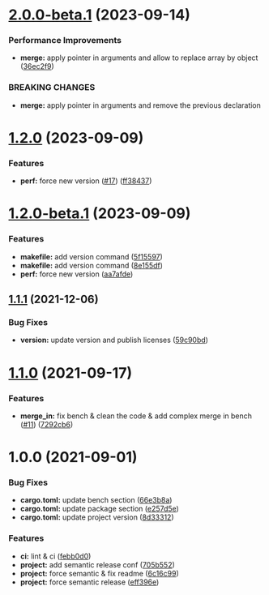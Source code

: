 # [2.0.0-beta.1](https://github.com/jmfiaschi/json_value_merge/compare/v1.1.2...v2.0.0-beta.1) (2023-09-14)


### Performance Improvements

* **merge:** apply pointer in arguments and allow to replace array by object ([36ec2f9](https://github.com/jmfiaschi/json_value_merge/commit/36ec2f99eb55a48dfe8fba20c4c145b82a2e215e))


### BREAKING CHANGES

* **merge:** apply pointer in arguments and remove the previous declaration

# [1.2.0](https://github.com/jmfiaschi/json_value_merge/compare/v1.1.2...v1.2.0) (2023-09-09)


### Features

* **perf:** force new version ([#17](https://github.com/jmfiaschi/json_value_merge/issues/17)) ([ff38437](https://github.com/jmfiaschi/json_value_merge/commit/ff3843743b44b842e56263a9c297e90577b3f9c1))

# [1.2.0-beta.1](https://github.com/jmfiaschi/json_value_merge/compare/v1.1.2...v1.2.0-beta.1) (2023-09-09)


### Features

* **makefile:** add version command ([5f15597](https://github.com/jmfiaschi/json_value_merge/commit/5f15597aebb56149b3f41a0fa8f1be234194c70e))
* **makefile:** add version command ([8e155df](https://github.com/jmfiaschi/json_value_merge/commit/8e155df16166bed832e0bb10407e4bee97f56d0a))
* **perf:** force new version ([aa7afde](https://github.com/jmfiaschi/json_value_merge/commit/aa7afdee6d45b871cafe8e46993c4ff5e72843a8))

## [1.1.1](https://github.com/jmfiaschi/json_value_merge/compare/v1.1.0...v1.1.1) (2021-12-06)


### Bug Fixes

* **version:** update version and publish licenses ([59c90bd](https://github.com/jmfiaschi/json_value_merge/commit/59c90bd90099e3946a695e10ed77825b4e7f6fa5))

# [1.1.0](https://github.com/jmfiaschi/json_value_merge/compare/v1.0.0...v1.1.0) (2021-09-17)


### Features

* **merge_in:** fix bench & clean the code & add complex merge in bench ([#11](https://github.com/jmfiaschi/json_value_merge/issues/11)) ([7292cb6](https://github.com/jmfiaschi/json_value_merge/commit/7292cb685b3e8e8484ec2bed3f4e0ef1cc470009))

# 1.0.0 (2021-09-01)


### Bug Fixes

* **cargo.toml:** update bench section ([66e3b8a](https://github.com/jmfiaschi/json_value_merge/commit/66e3b8a0b03c2039c68d661be9a61c472aa0a352))
* **cargo.toml:** update package section ([e257d5e](https://github.com/jmfiaschi/json_value_merge/commit/e257d5eb6d473d25b572f23d6d34e2dedec6e926))
* **cargo.toml:** update project version ([8d33312](https://github.com/jmfiaschi/json_value_merge/commit/8d333120e1acc15771871b8ab57cc2d417a0801f))


### Features

* **ci:** lint & ci ([febb0d0](https://github.com/jmfiaschi/json_value_merge/commit/febb0d0c09aac63a87e89e73aa6ef1e5947eec41))
* **project:** add semantic release conf ([705b552](https://github.com/jmfiaschi/json_value_merge/commit/705b5521ec5ad9b54ebc8e9ede0f376d7f49a645))
* **project:** force semantic & fix readme ([6c16c99](https://github.com/jmfiaschi/json_value_merge/commit/6c16c99c4b77756939ed2b9cdeabba4914469b35))
* **project:** force semantic release ([eff396e](https://github.com/jmfiaschi/json_value_merge/commit/eff396effbde3fe91344114809641b377fd35f7c))

